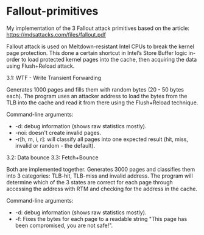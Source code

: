 # Fallout-primitives

My implementation of the 3 Fallout attack primitives based on the article: https://mdsattacks.com/files/fallout.pdf

Fallout attack is used on Meltdown-resistant Intel CPUs to break the kernel page protection.
This done a certain shortcut in Intel’s Store Buffer logic in-order to load protected kernel pages
into the cache, then acquiring the data using Flush+Reload attack.

3.1: WTF - Write Transient Forwarding

Generates 1000 pages and fills them with random bytes (20 - 50 bytes each).
The program uses an attacker address to load the bytes from the TLB into the cache and read it from there using the Flush+Reload technique.

Command-line arguments:
* -d: debug information (shows raw statistics mostly).
* -noi: doesn't create invalid pages.
* -r[h, m, i, r]: will classify all pages into one expected result (hit, miss, invalid or random - the default).

3.2: Data bounce
3.3: Fetch+Bounce

Both are implemented together.
Generates 3000 pages and classifies them into 3 categories: TLB-hit, TLB-miss and invalid address.
The program will determine which of the 3 states are correct for each page through accessing the address with RTM and checking for the address in the cache.

Command-line arguments:
* -d: debug information (shows raw statistics mostly).
* -f: Fixes the bytes for each page to a readable string "This page has been compromised, you are not safe!".





